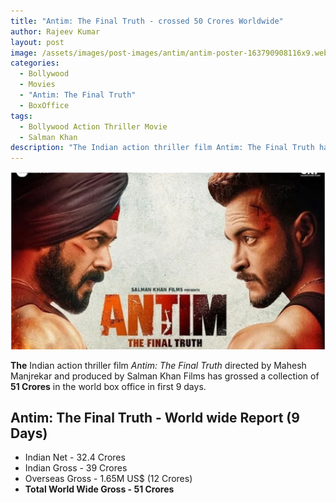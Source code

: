 ```yaml
---
title: "Antim: The Final Truth - crossed 50 Crores Worldwide"
author: Rajeev Kumar
layout: post
image: /assets/images/post-images/antim/antim-poster-163790908116x9.webp
categories:
  - Bollywood
  - Movies
  - "Antim: The Final Truth"
  - BoxOffice
tags:
  - Bollywood Action Thriller Movie
  - Salman Khan
description: "The Indian action thriller film Antim: The Final Truth has grossed a collection of 50 Crores in the world box office in the first 9 days."
---
```

![Antim: The Final Truth featured image](/assets/images/post-images/antim/antim-poster-163790908116x9.webp)

**The** Indian action thriller film *Antim: The Final Truth* directed by Mahesh Manjrekar and produced by Salman Khan Films has grossed a collection of **51 Crores** in the world box office in first 9 days.

## Antim: The Final Truth - World wide Report (9 Days)
- Indian Net - 32.4 Crores
- Indian Gross - 39 Crores
- Overseas Gross - 1.65M US$ (12 Crores)
- **Total World Wide Gross - 51 Crores**
